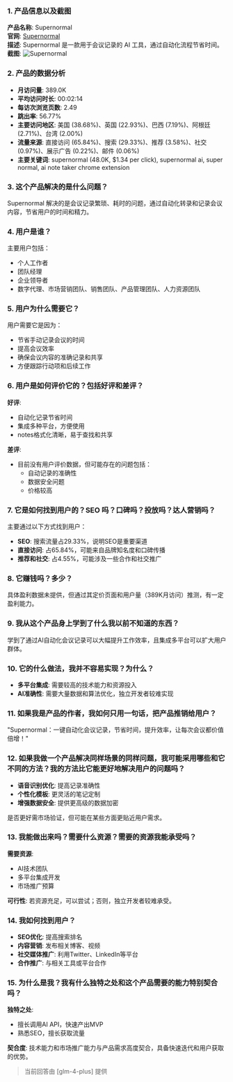 ### 1. 产品信息以及截图

**产品名称**: Supernormal  
**官网**: [Supernormal](https://supernormal.com)  
**描述**: Supernormal 是一款用于会议记录的 AI 工具，通过自动化流程节省时间。  
**截图**: ![Supernormal](https://cdn-images.toolify.ai/image/7bb69cb29978598aee88c0e2019fcee5.jpeg)

### 2. 产品的数据分析

- **月访问量**: 389.0K
- **平均访问时长**: 00:02:14
- **每访次浏览页数**: 2.49
- **跳出率**: 56.77%
- **主要访问地区**: 美国 (38.68%)、英国 (22.93%)、巴西 (7.19%)、阿根廷 (2.71%)、台湾 (2.00%)
- **流量来源**: 直接访问 (65.84%)、搜索 (29.33%)、推荐 (3.58%)、社交 (0.97%)、展示广告 (0.22%)、邮件 (0.06%)
- **主要关键词**: supernormal (48.0K, $1.34 per click), supernormal ai, super normal, ai note taker chrome extension

### 3. 这个产品解决的是什么问题？

Supernormal 解决的是会议记录繁琐、耗时的问题，通过自动化转录和记录会议内容，节省用户的时间和精力。

### 4. 用户是谁？

主要用户包括：
- 个人工作者
- 团队经理
- 企业领导者
- 数字代理、市场营销团队、销售团队、产品管理团队、人力资源团队

### 5. 用户为什么需要它？

用户需要它是因为：
- 节省手动记录会议的时间
- 提高会议效率
- 确保会议内容的准确记录和共享
- 方便跟踪行动项和后续工作

### 6. 用户是如何评价它的？包括好评和差评？

**好评**:
- 自动化记录节省时间
- 集成多种平台，方便使用
- notes格式化清晰，易于查找和共享

**差评**:
- 目前没有用户评价数据，但可能存在的问题包括：
  - 自动记录的准确性
  - 数据安全问题
  - 价格较高

### 7. 它是如何找到用户的？SEO 吗？口碑吗？投放吗？达人营销吗？

主要通过以下方式找到用户：
- **SEO**: 搜索流量占29.33%，说明SEO是重要渠道
- **直接访问**: 占65.84%，可能来自品牌知名度和口碑传播
- **推荐和社交**: 占4.55%，可能涉及一些合作和社交推广

### 8. 它赚钱吗？多少？

具体盈利数据未提供，但通过其定价页面和用户量（389K月访问）推测，有一定盈利能力。

### 9. 我从这个产品身上学到了什么我以前不知道的东西？

学到了通过AI自动化会议记录可以大幅提升工作效率，且集成多平台可以扩大用户群体。

### 10. 它的什么做法，我并不容易实现？为什么？

- **多平台集成**: 需要较高的技术能力和资源投入
- **AI准确性**: 需要大量数据和算法优化，独立开发者较难实现

### 11. 如果我是产品的作者，我如何只用一句话，把产品推销给用户？

"Supernormal：一键自动化会议记录，节省时间，提升效率，让每次会议都价值倍增！"

### 12. 如果我做一个产品解决同样场景的同样问题，我可能采用哪些和它不同的方法？我的方法比它能更好地解决用户的问题吗？

- **语音识别优化**: 提高记录准确性
- **个性化模板**: 更灵活的笔记定制
- **增强数据安全**: 提供更高级的数据加密

是否更好需市场验证，但可能在某些方面更贴近用户需求。

### 13. 我能做出来吗？需要什么资源？需要的资源我能承受吗？

**需要资源**:
- AI技术团队
- 多平台集成开发
- 市场推广预算

**可行性**:
若资源充足，可以尝试；否则，独立开发者较难承受。

### 14. 我如何找到用户？

- **SEO优化**: 提高搜索排名
- **内容营销**: 发布相关博客、视频
- **社交媒体推广**: 利用Twitter、LinkedIn等平台
- **合作推广**: 与相关工具或平台合作

### 15. 为什么是我？我有什么独特之处和这个产品需要的能力特别契合吗？

**独特之处**:
- 擅长调用AI API，快速产出MVP
- 熟悉SEO，擅长获取流量

**契合度**:
技术能力和市场推广能力与产品需求高度契合，具备快速迭代和用户获取的优势。

> 当前回答由 [glm-4-plus] 提供